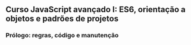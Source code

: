 ## Curso JavaScript avançado I: ES6, orientação a objetos e padrões de projetos

### Prólogo: regras, código e manutenção
